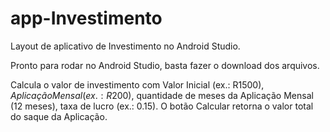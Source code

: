# app-Investimento
Layout de aplicativo de Investimento no Android Studio.

Pronto para rodar no Android Studio, basta fazer o download dos arquivos.

Calcula o valor de investimento com Valor Inicial (ex.: R$1500), Aplicação Mensal (ex.: R$200), quantidade de meses da Aplicação Mensal (12 meses), taxa de lucro (ex.: 0.15). O botão Calcular retorna o valor total do saque da Aplicação. 
